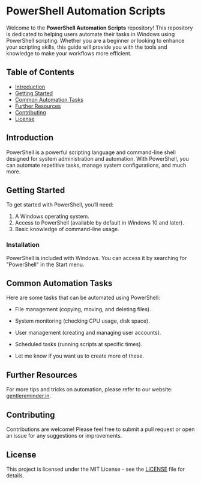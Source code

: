 # PowerShell Automation Scripts

Welcome to the **PowerShell Automation Scripts** repository! This repository is dedicated to helping users automate their tasks in Windows using PowerShell scripting. Whether you are a beginner or looking to enhance your scripting skills, this guide will provide you with the tools and knowledge to make your workflows more efficient.

## Table of Contents

- [Introduction](#introduction)
- [Getting Started](#getting-started)
- [Common Automation Tasks](#common-automation-tasks)
- [Further Resources](#further-resources)
- [Contributing](#contributing)
- [License](#license)

## Introduction

PowerShell is a powerful scripting language and command-line shell designed for system administration and automation. With PowerShell, you can automate repetitive tasks, manage system configurations, and much more.

## Getting Started

To get started with PowerShell, you’ll need:

1. A Windows operating system.
2. Access to PowerShell (available by default in Windows 10 and later).
3. Basic knowledge of command-line usage.

### Installation

PowerShell is included with Windows. You can access it by searching for "PowerShell" in the Start menu.

## Common Automation Tasks

Here are some tasks that can be automated using PowerShell:

- File management (copying, moving, and deleting files).
- System monitoring (checking CPU usage, disk space).
- User management (creating and managing user accounts).
- Scheduled tasks (running scripts at specific times).

- Let me know if you want us to create more of these.

## Further Resources

For more tips and tricks on automation, please refer to our website: [gentlereminder.in](https://gentlereminder.in).

## Contributing

Contributions are welcome! Please feel free to submit a pull request or open an issue for any suggestions or improvements.

## License

This project is licensed under the MIT License - see the [LICENSE](LICENSE) file for details.
